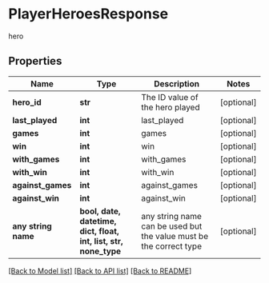 # PlayerHeroesResponse

hero

## Properties
Name | Type | Description | Notes
------------ | ------------- | ------------- | -------------
**hero_id** | **str** | The ID value of the hero played | [optional] 
**last_played** | **int** | last_played | [optional] 
**games** | **int** | games | [optional] 
**win** | **int** | win | [optional] 
**with_games** | **int** | with_games | [optional] 
**with_win** | **int** | with_win | [optional] 
**against_games** | **int** | against_games | [optional] 
**against_win** | **int** | against_win | [optional] 
**any string name** | **bool, date, datetime, dict, float, int, list, str, none_type** | any string name can be used but the value must be the correct type | [optional]

[[Back to Model list]](../README.md#documentation-for-models) [[Back to API list]](../README.md#documentation-for-api-endpoints) [[Back to README]](../README.md)


